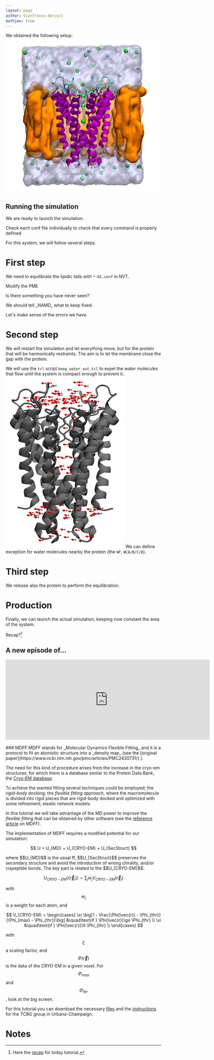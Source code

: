 ```yaml
---
layout: page
author: Gianfranco Abrusci
mathjax: true
---
```

<script src="https://cdnjs.cloudflare.com/ajax/libs/mathjax/2.7.0/MathJax.js?config=TeX-AMS-MML_HTMLorMML" type="text/javascript"></script>


We obtained the following setup:
<IMG class="displayed" src="../../img/tut5/setup.png" alt="" width="500" height="500">


## Running the simulation
We are ready to launch the simulation.

<p class="prompt prompt-attention">Check each conf file individually
to check that every command is properly defined </p>

For this system, we will follow several steps.

# First step
We need to equilibrate the lipidic tails with `*-01.conf` in NVT.

<p class="prompt prompt-attention">Modify the PME</p>
<p class="prompt prompt-attention">Is there something you have never seen?</p>
<p></p>
We should tell _NAMD_ what to keep fixed.

<p class="prompt prompt-question">Let's make sense
of the errors we have.</p>

# Second step
We will restart the simulation and let everything move,
but for the protein that will be harmonically restraints.
The aim is to let the membrane close the gap with the protein.

We will use the `tcl` script `keep_water_out.tcl` to expel the water
molecules that flow until the system is compact enough to prevent it.
<IMG class="displayed" src="../../img/tut5/keep_wat.png" alt="">
We can define exception for water molecules nearby the protein (the `WF`, `WCA/B/C/D`).

# Third step
We release also the protein to perform the equilibration.

# Production
Finally, we can launch the actual simulation, keeping now constant
the area of the system.

<p></p>
<p></p>
<p></p>
<p></p>
<p></p>


Recap?[^1]
[^1]: Here the [recap](https://editor.p5js.org/Gianfree/full/Hy09u_ypX) for today tutorial.

## A new episode of...
<iframe class="center" frameborder="no" border="0" src="https://editor.p5js.org/Gianfree/embed/Sk4_1sphm" width="660px" height="260" ></iframe>

<p></p>
<p></p>
### MDFF
MDFF stands for _Molecular Dynamics Flexible Fitting_ and it is a protocol
to fit an atomistic structure into a _density map_ (see the [original paper](https://www.ncbi.nlm.nih.gov/pmc/articles/PMC2430731/) ).

The need for this kind of procedure arises from the increase in the cryo-em structures, for which there is a database similar to the Protein Data Bank,
the [Cryo-EM database](http://www.emdatabank.org/).

To achieve the wanted fitting several techniques could be employed; the _rigid-body_
docking; the _flexible fitting approach_, where the macromolecule is divided into rigid
pieces that are rigid-body docked and optimized with some refinement; elastic network models.

In this tutorial we will take advantage of the MD power to improve the _flexible fitting_
that can be obtained by other software (see the [reference article](https://www.sciencedirect.com/science/article/pii/S1046202309000887?via%3Dihub) on MDFF).



The implementation of MDFF requires a modified potential for our simulation:
<p align="center">
$$
U = U_{MD}  +  U_{CRYO-EM} + U_{SecStruct}
$$
</p>
where $$U_{MD}$$ is the usual ff, $$U_{SecStruct}$$ preserves the secondary structure
and avoid the introduction of wrong chirality, and/or cispeptide bonds.
The key part is related to the $$U_{CRYO-EM}$$:

$$
U_{CRYO-EM}(\{\vec{r}_i\}) = \sum_j w_j V_{CRYO-EM}(\vec{r}_j)
$$

with $$w_j$$ is a weight for each atom, and

$$
V_{CRYO-EM} =
\begin{cases}
  \xi \big[1 - \frac{\Phi(\vec{r}) - \Phi_{thr}}{\Phi_{max} - \Phi_{thr}}\big] &\quad\text{if } \Phi(\vec{r})\ge \Phi_{thr} \\
  \xi &\quad\text{if } \Phi(\vec{r})\lt \Phi_{thr} \\
\end{cases}
$$

with $$\xi$$ a scaling factor, and $$\Phi(\vec{r})$$ is the data of the CRYO-EM in a given voxel.
For $$\Phi_{max}$$ and $$\Phi_{thr}$$, look at the big screen.

For this tutorial you can download the necessary [files](https://www.ks.uiuc.edu/Training/Tutorials/science/mdff/mdff-tutorial-files.tar.gz) and the [instructions](https://www.ks.uiuc.edu/Training/Tutorials/science/mdff/tutorial_mdff.pdf) for the TCBG group in Urbana-Champaign.


# Notes

